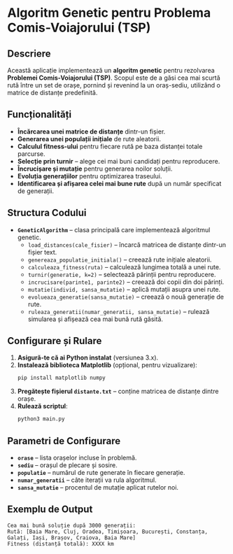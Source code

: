 # Algoritm Genetic pentru Problema Comis-Voiajorului (TSP)

## Descriere
Această aplicație implementează un **algoritm genetic** pentru rezolvarea **Problemei Comis-Voiajorului (TSP)**. Scopul este de a găsi cea mai scurtă rută între un set de orașe, pornind și revenind la un oraș-sediu, utilizând o matrice de distanțe predefinită.

## Funcționalități
- **Încărcarea unei matrice de distanțe** dintr-un fișier.
- **Generarea unei populații inițiale** de rute aleatorii.
- **Calculul fitness-ului** pentru fiecare rută pe baza distanței totale parcurse.
- **Selecție prin turnir** – alege cei mai buni candidați pentru reproducere.
- **Încrucișare și mutație** pentru generarea noilor soluții.
- **Evoluția generațiilor** pentru optimizarea traseului.
- **Identificarea și afișarea celei mai bune rute** după un număr specificat de generații.

## Structura Codului
- **`GeneticAlgorithm`** – clasa principală care implementează algoritmul genetic.
  - `load_distances(cale_fisier)` – încarcă matricea de distanțe dintr-un fișier text.
  - `genereaza_populatie_initiala()` – creează rute inițiale aleatorii.
  - `calculeaza_fitness(ruta)` – calculează lungimea totală a unei rute.
  - `turnir(generatie, k=2)` – selectează părinții pentru reproducere.
  - `incrucisare(parinte1, parinte2)` – creează doi copii din doi părinți.
  - `mutatie(individ, sansa_mutatie)` – aplică mutații asupra unei rute.
  - `evolueaza_generatie(sansa_mutatie)` – creează o nouă generație de rute.
  - `ruleaza_generatii(numar_generatii, sansa_mutatie)` – rulează simularea și afișează cea mai bună rută găsită.

## Configurare și Rulare
1. **Asigură-te că ai Python instalat** (versiunea 3.x).
2. **Instalează biblioteca Matplotlib** (opțional, pentru vizualizare):
   ```sh
   pip install matplotlib numpy
   ```
3. **Pregătește fișierul `distante.txt`** – conține matricea de distanțe dintre orașe.
4. **Rulează scriptul**:
   ```sh
   python3 main.py
   ```

## Parametri de Configurare
- **`orase`** – lista orașelor incluse în problemă.
- **`sediu`** – orașul de plecare și sosire.
- **`populatie`** – numărul de rute generate în fiecare generație.
- **`numar_generatii`** – câte iterații va rula algoritmul.
- **`sansa_mutatie`** – procentul de mutație aplicat rutelor noi.

## Exemplu de Output
```
Cea mai bună soluție după 3000 generații:
Rută: [Baia Mare, Cluj, Oradea, Timișoara, București, Constanța, Galați, Iași, Brașov, Craiova, Baia Mare] 
Fitness (distanță totală): XXXX km
```

